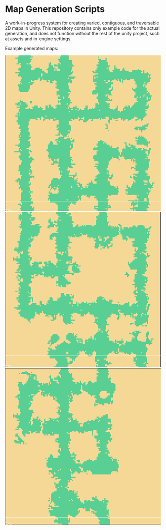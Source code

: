 # Map Generation Scripts
 
A work-in-progress system for creating varied, contiguous, and traversable 2D maps in Unity. This repository contains only example code for the actual generation, and does not function without the rest of the unity project, such at assets and in-engine settings.

Example generated maps:

![](https://github.com/breadpuddinging/Map-Generation-Scripts/blob/main/ex1.jpg)
![](https://github.com/breadpuddinging/Map-Generation-Scripts/blob/main/ex2.jpg)
![](https://github.com/breadpuddinging/Map-Generation-Scripts/blob/main/ex3.jpg)
